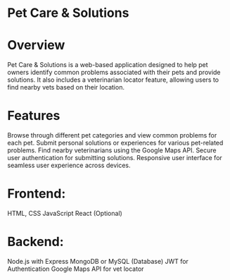 # Pet Care & Solutions
# Overview
Pet Care & Solutions is a web-based application designed to help pet owners identify common problems associated with their pets and provide solutions. It also includes a veterinarian locator feature, allowing users to find nearby vets based on their location.

# Features
Browse through different pet categories and view common problems for each pet.
Submit personal solutions or experiences for various pet-related problems.
Find nearby veterinarians using the Google Maps API.
Secure user authentication for submitting solutions.
Responsive user interface for seamless user experience across devices.
# Frontend:
HTML, CSS
JavaScript
React (Optional)
# Backend:
Node.js with Express
MongoDB or MySQL (Database)
JWT for Authentication
Google Maps API for vet locator
